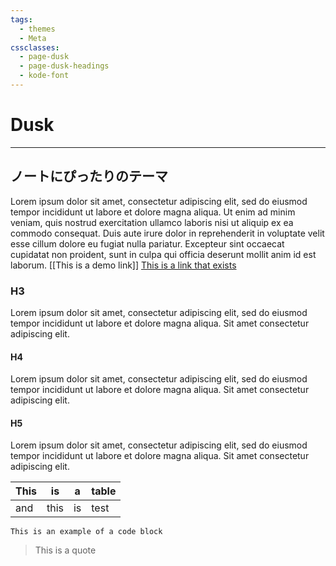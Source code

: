 ```yaml
---
tags:
  - themes
  - Meta
cssclasses:
  - page-dusk
  - page-dusk-headings
  - kode-font
---
```

# Dusk
***
## ノートにぴったりのテーマ
Lorem ipsum dolor sit amet, consectetur adipiscing elit, sed do eiusmod tempor incididunt ut labore et dolore magna aliqua. Ut enim ad minim veniam, quis nostrud exercitation ullamco laboris nisi ut aliquip ex ea commodo consequat. Duis aute irure dolor in reprehenderit in voluptate velit esse cillum dolore eu fugiat nulla pariatur. Excepteur sint occaecat cupidatat non proident, sunt in culpa qui officia deserunt mollit anim id est laborum.
[[This is a demo link]]
[This is a link that exists]()
### H3
Lorem ipsum dolor sit amet, consectetur adipiscing elit, sed do eiusmod tempor incididunt ut labore et dolore magna aliqua. Sit amet consectetur adipiscing elit.
#### H4
Lorem ipsum dolor sit amet, consectetur adipiscing elit, sed do eiusmod tempor incididunt ut labore et dolore magna aliqua. Sit amet consectetur adipiscing elit.
#### H5
Lorem ipsum dolor sit amet, consectetur adipiscing elit, sed do eiusmod tempor incididunt ut labore et dolore magna aliqua. Sit amet consectetur adipiscing elit.

| This | is   | a   | table |
| ---- | ---- | --- | ----- |
| and  | this | is  | test  |
```
This is an example of a code block
```

> This is a quote